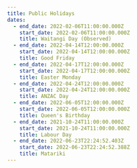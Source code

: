 ```yaml
---
title: Public Holidays
dates:
  - end_date: 2022-02-06T11:00:00.000Z
    start_date: 2022-02-06T11:00:00.000Z
    title: Waitangi Day (Observed)
  - end_date: 2022-04-14T12:00:00.000Z
    start_date: 2022-04-14T12:00:00.000Z
    title: Good Friday
  - end_date: 2022-04-17T12:00:00.000Z
    start_date: 2022-04-17T12:00:00.000Z
    title: Easter Monday
  - end_date: 2022-04-24T12:00:00.000Z
    start_date: 2022-04-24T12:00:00.000Z
    title: ANZAC Day
  - end_date: 2022-06-05T12:00:00.000Z
    start_date: 2022-06-05T12:00:00.000Z
    title: Queen's Birthday
  - end_date: 2021-10-24T11:00:00.000Z
    start_date: 2021-10-24T11:00:00.000Z
    title: Labour Day
  - end_date: 2022-06-23T22:24:52.403Z
    start_date: 2022-06-23T22:24:52.388Z
    title: Matariki
---
```


